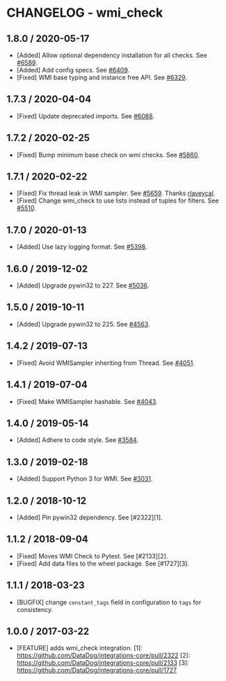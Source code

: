 # CHANGELOG - wmi_check

## 1.8.0 / 2020-05-17

* [Added] Allow optional dependency installation for all checks. See [#6589](https://github.com/DataDog/integrations-core/pull/6589).
* [Added] Add config specs. See [#6409](https://github.com/DataDog/integrations-core/pull/6409).
* [Fixed] WMI base typing and instance free API. See [#6329](https://github.com/DataDog/integrations-core/pull/6329).

## 1.7.3 / 2020-04-04

* [Fixed] Update deprecated imports. See [#6088](https://github.com/DataDog/integrations-core/pull/6088).

## 1.7.2 / 2020-02-25

* [Fixed] Bump minimum base check on wmi checks. See [#5860](https://github.com/DataDog/integrations-core/pull/5860).

## 1.7.1 / 2020-02-22

* [Fixed] Fix thread leak in WMI sampler. See [#5659](https://github.com/DataDog/integrations-core/pull/5659). Thanks [rlaveycal](https://github.com/rlaveycal).
* [Fixed] Change wmi_check to use lists instead of tuples for filters. See [#5510](https://github.com/DataDog/integrations-core/pull/5510).

## 1.7.0 / 2020-01-13

* [Added] Use lazy logging format. See [#5398](https://github.com/DataDog/integrations-core/pull/5398).

## 1.6.0 / 2019-12-02

* [Added] Upgrade pywin32 to 227. See [#5036](https://github.com/DataDog/integrations-core/pull/5036).

## 1.5.0 / 2019-10-11

* [Added] Upgrade pywin32 to 225. See [#4563](https://github.com/DataDog/integrations-core/pull/4563).

## 1.4.2 / 2019-07-13

* [Fixed] Avoid WMISampler inheriting from Thread. See [#4051](https://github.com/DataDog/integrations-core/pull/4051).

## 1.4.1 / 2019-07-04

* [Fixed] Make WMISampler hashable. See [#4043](https://github.com/DataDog/integrations-core/pull/4043).

## 1.4.0 / 2019-05-14

* [Added] Adhere to code style. See [#3584](https://github.com/DataDog/integrations-core/pull/3584).

## 1.3.0 / 2019-02-18

* [Added] Support Python 3 for WMI. See [#3031](https://github.com/DataDog/integrations-core/pull/3031).

## 1.2.0 / 2018-10-12

* [Added] Pin pywin32 dependency. See [#2322][1].

## 1.1.2 / 2018-09-04

* [Fixed] Moves WMI Check to Pytest. See [#2133][2].
* [Fixed] Add data files to the wheel package. See [#1727][3].

## 1.1.1 / 2018-03-23

* [BUGFIX] change `constant_tags` field in configuration to `tags` for consistency.

## 1.0.0 / 2017-03-22

* [FEATURE] adds wmi_check integration.
[1]: https://github.com/DataDog/integrations-core/pull/2322
[2]: https://github.com/DataDog/integrations-core/pull/2133
[3]: https://github.com/DataDog/integrations-core/pull/1727

